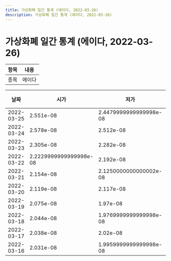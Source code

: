 ```yaml
---
title: 가상화폐 일간 통계 (에이다, 2022-03-26)
description: 가상화폐 일간 통계 (에이다, 2022-03-26)
---
```


가상화폐 일간 통계 (에이다, 2022-03-26)
===

|항목|내용|
|--|--|
|종목|에이다||마켓|BTC-ADA||종류|일 단위 캔들||기간|2022-03-16T09:00:00 - 2022-03-25T09:00:00|

|날짜|시가|저가|고가|종가|비고|
|--|--|--|--|--|--|
|2022-03-25|2.551e-08|2.4479999999999998e-08|2.6469999999999998e-08|2.493e-08|    |
|2022-03-24|2.578e-08|2.512e-08|2.7200000000000002e-08|2.548e-08|    |
|2022-03-23|2.305e-08|2.282e-08|2.599e-08|2.578e-08|    |
|2022-03-22|2.2229999999999998e-08|2.192e-08|2.305e-08|2.305e-08|    |
|2022-03-21|2.154e-08|2.1250000000000002e-08|2.2730000000000002e-08|2.221e-08|    |
|2022-03-20|2.119e-08|2.117e-08|2.1860000000000002e-08|2.1180000000000002e-08|    |
|2022-03-19|2.075e-08|1.97e-08|2.187e-08|2.124e-08|    |
|2022-03-18|2.044e-08|1.9769999999999998e-08|2.187e-08|2.0270000000000002e-08|    |
|2022-03-17|2.038e-08|2.02e-08|2.098e-08|2.044e-08|    |
|2022-03-16|2.031e-08|1.9959999999999998e-08|2.049e-08|2.038e-08|    |
